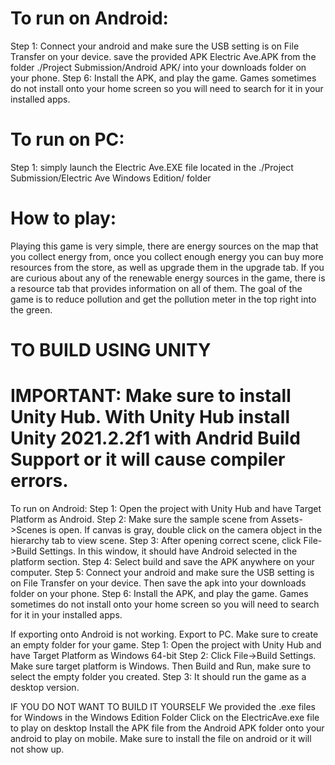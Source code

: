 # To run on Android:
Step 1: Connect your android and make sure the USB setting is on File Transfer on your device. save the provided APK Electric Ave.APK from the folder ./Project Submission/Android APK/ into your downloads folder on your phone.
Step 6: Install the APK, and play the game. Games sometimes do not install onto your home screen so you will need to search for it in your installed apps.

# To run on PC:
Step 1: simply launch the Electric Ave.EXE file located in the ./Project Submission/Electric Ave Windows Edition/ folder

# How to play:
Playing this game is very simple, there are energy sources on the map that you collect energy from, once you collect enough energy you can buy more resources from the store, as well as upgrade them in the upgrade tab. If you are curious about any of the renewable energy sources in the game, there is a resource tab that provides information on all of them. The goal of the game is to reduce pollution and get the pollution meter in the top right into the green.

# TO BUILD USING UNITY

# IMPORTANT: Make sure to install Unity Hub. With Unity Hub install Unity 2021.2.2f1 with Andrid Build Support or it will cause compiler errors.

To run on Android:
Step 1: Open the project with Unity Hub and have Target Platform as Android.
Step 2: Make sure the sample scene from Assets->Scenes is open. If canvas is gray, double click on the camera object in the hierarchy tab to view scene.
Step 3: After opening correct scene, click File->Build Settings. In this window, it should have Android selected in the platform section.
Step 4: Select build and save the APK anywhere on your computer.
Step 5: Connect your android and make sure the USB setting is on File Transfer on your device. Then save the apk into your downloads folder on your phone.
Step 6: Install the APK, and play the game. Games sometimes do not install onto your home screen so you will need to search for it in your installed apps.

If exporting onto Android is not working. Export to PC. Make sure to create an empty folder for your game.
Step 1: Open the project with Unity Hub and have Target Platform as Windows 64-bit
Step 2: Click File->Build Settings. Make sure target platform is Windows. Then Build and Run, make sure to select the empty folder you created.
Step 3: It should run the game as a desktop version.

IF YOU DO NOT WANT TO BUILD IT YOURSELF
We provided the .exe files for Windows in the Windows Edition Folder
Click on the ElectricAve.exe file to play on desktop
Install the APK file from the Android APK folder onto your android to play on mobile.
Make sure to install the file on android or it will not show up.
